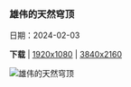 ### 雄伟的天然穹顶

日期：2024-02-03

**下载**  |  [1920x1080](https://cn.bing.com/th?id=OHR.DevetashkaCave_ZH-CN5186222166_1920x1080.jpg)  |  [3840x2160](https://cn.bing.com/th?id=OHR.DevetashkaCave_ZH-CN5186222166_UHD.jpg)

![雄伟的天然穹顶](https://cn.bing.com/th?id=OHR.DevetashkaCave_ZH-CN5186222166_1920x1080.jpg "德弗塔什卡洞, Devetaki村庄，保加利亚 (© Jasmine_K/Shutterstock)")

